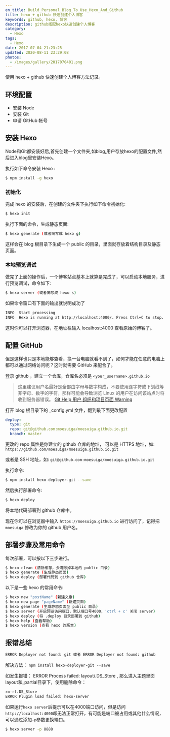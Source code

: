 ```yaml
---
en_title: Build_Personal_Blog_To_Use_Hexo_And_Github
title: hexo + github 快速创建个人博客
keywords: github, hexo, 博客
description: github搭配hexo快速创建个人博客
category:
  - Hexo
tags:
  - Hexo
date: 2017-07-04 21:23:25
updated: 2020-08-11 23:29:08
photos:
  - /images/gallery/2017070401.png
---
```


使用 hexo + github 快速创建个人博客方法记录。

## 环境配置

- 安装 Node
- 安装 Git
- 申请 GitHub 帐号

## 安装 Hexo

Node和Git都安装好后,首先创建一个文件夹,如blog,用户存放hexo的配置文件,然后进入blog里安装Hexo。

执行如下命令安装 Hexo :

```bash
$ npm install -g hexo
```

### 初始化

完成 hexo 的安装后，在创建的文件夹下执行如下命令初始化:

```bash
$ hexo init
```

执行下面的命令，生成静态页面:

```bash
$ hexo generate (或者简写成 hexo g)
```

这样会在 blog 根目录下生成一个 public 的目录，里面就存放着结构目录及静态页面。

### 本地预览调试

做完了上面的操作后，一个博客站点基本上就算是完成了，可以启动本地服务，进行预览调试，命令如下:

```bash
$ hexo server (或者简写成 hexo s)
```

如果命令窗口有下面的输出就说明成功了

```bash
INFO  Start processing
INFO  Hexo is running at http://localhost:4000/. Press Ctrl+C to stop.
```

这时你可以打开浏览器，在地址栏输入 localhost:4000 查看原始的博客了。

## 配置 GitHub

但是这样也只是本地能够查看，换一台电脑就看不到了，如何才能在任意的电脑上都可以通过网络访问呢？这时就需要 GitHub 来配合了。

登录 github ，建立一个仓库，仓库名必须是 `<your_username>.github.io`

> 这里建议用户名最好是全部由字母与数字构成，不要使用连字符或下划线等非字母、数字的字符，那样可能会导致浏览 Linux 的用户在访问该站点时将收到服务器错误。 [Git Help 用户,组织和项目页面 Warning](https://help.github.com/articles/user-organization-and-project-pages/#project-pages)

打开 blog 根目录下的 _config.yml 文件，翻到最下面更改配置

```yml
deploy:
  type: git
  repo: git@github.com:moesuiga/moesuiga.github.io.git
  branch: master
```

更改的 repo 属性是你建立的 github 仓库的地址，
可以是 HTTPS 地址，如:
`https://github.com/moesuiga/moesuiga.github.io.git`

或者是 SSH 地址，如:
`git@github.com:moesuiga/moesuiga.github.io.git`

执行命令:

```bash
$ npm install hexo-deployer-git --save
```

然后执行部署命令:

```bash
$ hexo deploy
```

将本地代码部署到 github 仓库中。

现在你可以在浏览器中输入 `https://moesuiga.github.io` 进行访问了，记得把 `moesuiga` 修改为你的 github 用户名。

## 部署步骤及常用命令
每次部署，可以按以下三步进行。

```bash
$ hexo clean (清除缓存，会清除掉本地的 public 目录)
$ hexo generate (生成静态页面)
$ hexo deploy (部署代码到 github 仓库)
```

以下是一些 hexo 的常用命令:

```bash
$ hexo new "postName" (新建文章)
$ hexo new page "pageName" (新建页面)
$ hexo generate (生成静态页面至 public 目录)
$ hexo server (开启预览访问端口，默认端口号4000，'ctrl + c' 关闭 server)
$ hexo deploy (将 .deploy 目录部署到 github)
$ hexo help (查看帮助)
$ hexo version (查看 hexo 的版本)
```

## 报错总结

```bash
ERROR Deployer not found: git 或者 ERROR Deployer not found: github
```

解决方法： `npm install hexo-deployer-git --save`

如发生报错： ERROR Process failed: layout/.DS_Store , 那么进入主题里面layout和_partial目录下，使用删除命令：

```bash
rm-rf.DS_Store
ERROR Plugin load failed: hexo-server
```

如果运行`hexo server`后提示可以在4000端口访问，但是访问`http://localhost:4000`却无法正常打开，有可能是端口被占用或其他什么情况，可以通过添加`-p`参数更换端口。

```bash
$ hexo server -p 8888
```
